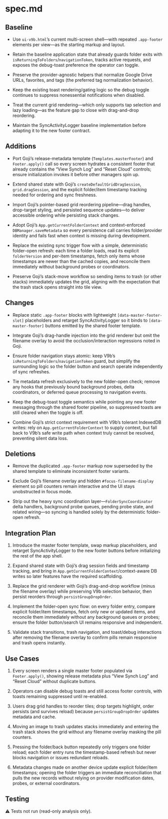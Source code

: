 # spec.md

## Baseline
- Use `ui-v9b.html`’s current multi-screen shell—with repeated `.app-footer` elements per view—as the starting markup and layout.

- Retain the baseline application state that already guards folder exits with `isReturningToFolders`/`navigationToken`, tracks active requests, and exposes the debug-toast preference the operator can toggle.

- Preserve the provider-agnostic helpers that normalize Google Drive URLs, favorites, and tags (the preferred tag normalization behavior).

- Keep the existing toast rendering/gating logic so the debug toggle continues to suppress nonessential notifications when disabled.

- Treat the current grid rendering—which only supports tap selection and lazy loading—as the feature gap to close with drag-and-drop reordering.

- Maintain the SyncActivityLogger baseline implementation before adapting it to the new footer contract.

## Additions
- Port Goji’s release-metadata template (`Templates.masterFooter`) and `Footer.apply()` call so every screen hydrates a consistent footer that already contains the “View Synch Log” and “Reset Cloud” controls; ensure initialization invokes it before other managers spin up.

- Extend shared state with Goji’s `createDefaultGridDragSession`, `grid.dragSession`, and the explicit folder/item timestamp tracking needed for ordering and sync freshness.

- Import Goji’s pointer-based grid reordering pipeline—drag handles, drop-target styling, and persisted sequence updates—to deliver accessible ordering while persisting stack changes.

- Adopt Goji’s `App.getCurrentFolderContext` and context-enforced `DBManager.saveMetadata` so every persistence call carries folder/provider identity and fails fast when context is missing during development.

- Replace the existing sync trigger flow with a simple, deterministic folder-open refresh: each time a folder loads, read its explicit `folderVersion` and per-item timestamps, fetch only items whose timestamps are newer than the cached copies, and reconcile them immediately without background probes or coordinators.

- Preserve Goji’s stack-move workflow so sending items to trash (or other stacks) immediately updates the grid, aligning with the expectation that the trash stack opens straight into tile view.

## Changes
- Replace static `.app-footer` blocks with lightweight `[data-master-footer-slot]` placeholders and retarget SyncActivityLogger so it binds to `[data-master-footer]` buttons emitted by the shared footer template.

- Integrate Goji’s drag-handle injection into the grid renderer but omit the filename overlay to avoid the occlusion/interaction regressions noted in Goji.

- Ensure folder navigation stays atomic: keep V9b’s `isReturningToFolders`/`navigationToken` guard, but simplify the surrounding logic so the folder button and search operate independently of sync refreshes.

- Tie metadata refresh exclusively to the new folder-open check; remove any hooks that previously bound background probes, delta coordinators, or deferred queue processing to navigation events.

- Keep the debug-toast toggle semantics while pointing any new footer messaging through the shared footer pipeline, so suppressed toasts are still cleared when the toggle is off.

- Combine Goji’s strict context requirement with V9b’s tolerant IndexedDB writes: rely on `App.getCurrentFolderContext` to supply context, but fall back to V9b’s safe write path when context truly cannot be resolved, preventing silent data loss.

## Deletions
- Remove the duplicated `.app-footer` markup now superseded by the shared template to eliminate inconsistent footer variants.

- Exclude Goji’s filename overlay and hidden `#focus-filename-display` element so pill counters remain interactive and the UI stays unobstructed in focus mode.

- Strip out the heavy sync coordination layer—`FolderSyncCoordinator` delta handlers, background probe queues, pending probe state, and related wiring—so syncing is handled solely by the deterministic folder-open refresh.

## Integration Plan
1. Introduce the master footer template, swap markup placeholders, and retarget SyncActivityLogger to the new footer buttons before initializing the rest of the app shell.

2. Expand shared state with Goji’s drag session fields and timestamp tracking, and bring in `App.getCurrentFolderContext`/context-aware DB writes so later features have the required scaffolding.

3. Replace the grid renderer with Goji’s drag-and-drop workflow (minus the filename overlay) while preserving V9b selection behavior, then persist reorders through `persistGroupDropOrder`.

4. Implement the folder-open sync flow: on every folder entry, compare explicit folder/item timestamps, fetch only new or updated items, and reconcile them immediately without any background queues or probes; ensure the folder button/search UI remains responsive and independent.

5. Validate stack transitions, trash navigation, and toast/debug interactions after removing the filename overlay to confirm pills remain responsive and trash opens instantly.

## Use Cases
1. Every screen renders a single master footer populated via `Footer.apply()`, showing release metadata plus “View Synch Log” and “Reset Cloud” without duplicate buttons.

2. Operators can disable debug toasts and still access footer controls, with toasts remaining suppressed until re-enabled.

3. Users drag grid handles to reorder tiles; drop targets highlight, order persists (and survives reload) because `persistGroupDropOrder` updates metadata and cache.

4. Moving an image to trash updates stacks immediately and entering the trash stack shows the grid without any filename overlay masking the pill counters.

5. Pressing the folder/back button repeatedly only triggers one folder reload; each folder entry runs the timestamp-based refresh but never blocks navigation or issues redundant reloads.

6. Metadata changes made on another device update explicit folder/item timestamps; opening the folder triggers an immediate reconciliation that pulls the new records without relying on provider modification dates, probes, or external coordinators.

## Testing
⚠️ Tests not run (read-only analysis only).
